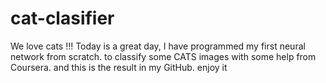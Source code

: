 # cat-clasifier
We love cats !!!  Today is a great day, I have programmed my first neural network from scratch. to classify some CATS images with some help from Coursera. and this is the result in my GitHub. enjoy it
